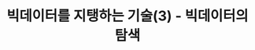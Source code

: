 ---
title: "빅데이터를 지탱하는 기술(3) - 빅데이터의 탐색"
excerpt: ""

categories:
  - Book
  - Data Engineering
tags:
  - Book
  - Data Engineering 기초
toc: true
toc_label: "목차"
published: false
---